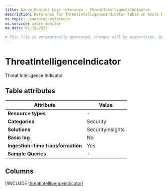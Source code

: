```yaml
---
title: Azure Monitor Logs reference - ThreatIntelligenceIndicator
description: Reference for ThreatIntelligenceIndicator table in Azure Monitor Logs.
ms.topic: generated-reference
ms.service: azure-monitor
ms.date: 02/18/2025

# This file is automatically generated. Changes will be overwritten. Do not change this file directly.
---
```


# ThreatIntelligenceIndicator

Threat Intelligence Indicator


## Table attributes

|Attribute|Value|
|---|---|
|**Resource types**|-|
|**Categories**|Security|
|**Solutions**| SecurityInsights|
|**Basic log**|No|
|**Ingestion-time transformation**|Yes|
|**Sample Queries**|-|



## Columns
  
[!INCLUDE [threatintelligenceindicator](~/reusable-content/ce-skilling/azure/includes/azure-monitor/reference/tables/threatintelligenceindicator-include.md)]
